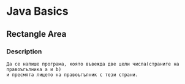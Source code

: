 # Java Basics

## Rectangle Area

### Description

    Да се напише програма, която въвежда две цели числа(страните на правоъгълника a и b) 
    и пресмята лицето на правоъгълник с тези страни.
